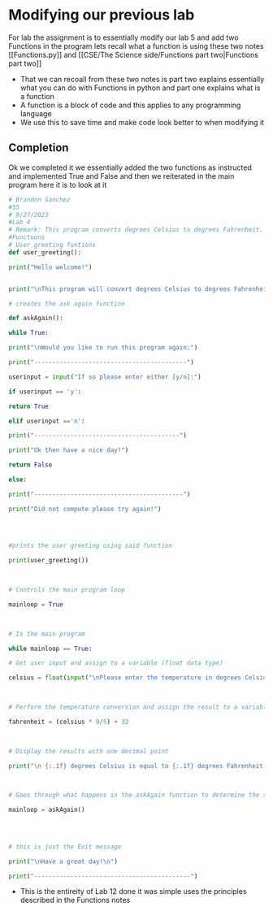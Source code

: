 # Modifying our previous lab
For lab the assignment is to essentially modify our lab 5 and add two Functions in the program lets recall what a function is using these two notes [[Functions.py]] and [[CSE/The Science side/Functions part  two|Functions part  two]]

- That we can recoall from these two notes is part two explains essentially what you can do with Functions in python and part one explains what is a function 
- A function is a block of code and this applies to any programming language 
- We use this to save time and make code look better to when modifying it


## Completion 
Ok we completed it we essentially added the two functions as instructed and implemented True and False and then we reiterated in the main program here it is to look at it 

```Python
# Brandon Sanchez
#55
# 9/27/2023
#Lab 4
# Remark: This program converts degrees Celsius to degrees Fahrenheit.
#Functuons
# User greeting funtions
def user_greeting():

print("Hello welcome!")


print("\nThis program will convert degrees Celsius to degrees Fahrenheit.")  

# creates the ask again function

def askAgain():

while True:

print("\nWould you like to run this program again:")

print("------------------------------------------")

userinput = input("If so please enter either [y/n]:")

if userinput == 'y':

return True

elif userinput =='n':

print("----------------------------------------")

print("Ok then have a nice day!")

return False

else:

print("-----------------------------------------")

print("Did not compute please try again!")

  
  

#prints the user greeting using said function

print(user_greeting())

  

# Controls the main program loop

mainloop = True

  

# Is the main program

while mainloop == True:

# Get user input and assign to a variable (float data type)

celsius = float(input("\nPlease enter the temperature in degrees Celsius; you may use decimals: "))

  

# Perform the temperature conversion and assign the result to a variable

fahrenheit = (celsius * 9/5) + 32

  

# Display the results with one decimal point

print("\n {:.1f} degrees Celsius is equal to {:.1f} degrees Fahrenheit.".format(celsius, fahrenheit))

  

# Goes through what happens in the askAgain function to determine the status of the main program

mainloop = askAgain()

  
  

# this is just the Exit message

print("\nHave a great day!\n")

print("-------------------------------------------")
```



- This is the entireity of Lab 12 done it was simple uses the principles described in the Functions notes 